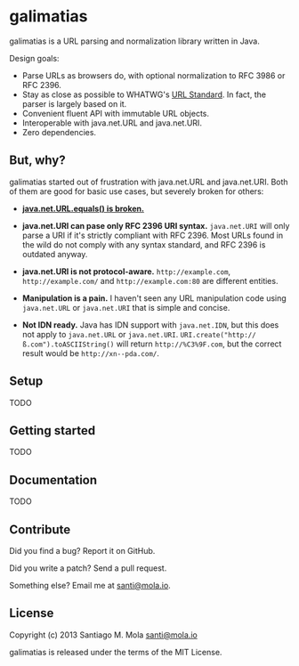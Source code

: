 galimatias
==========

galimatias is a URL parsing and normalization library written in Java.

Design goals:

- Parse URLs as browsers do, with optional normalization to RFC 3986 or RFC 2396.
- Stay as close as possible to WHATWG's [URL Standard](http://url.spec.whatwg.org/). In fact, the parser is largely based on it.
- Convenient fluent API with immutable URL objects.
- Interoperable with java.net.URL and java.net.URI.
- Zero dependencies.

But, why?
---------

galimatias started out of frustration with java.net.URL and java.net.URI. Both of them are good for basic use cases, but severely broken for others:

- **[java.net.URL.equals() is broken.](http://stackoverflow.com/a/3771123/205607)**

- **java.net.URI can pase only RFC 2396 URI syntax.** `java.net.URI` will only parse a URI if it's strictly compliant with RFC 2396. Most URLs found in the wild do not comply with any syntax standard, and RFC 2396 is outdated anyway.

- **java.net.URI is not protocol-aware.** `http://example.com`, `http://example.com/` and `http://example.com:80` are different entities.

- **Manipulation is a pain.** I haven't seen any URL manipulation code using `java.net.URL` or `java.net.URI` that is simple and concise.

- **Not IDN ready.** Java has IDN support with `java.net.IDN`, but this does not apply to `java.net.URL` or `java.net.URI`. `URI.create("http://ß.com").toASCIIString()` will return `http://%C3%9F.com`, but the correct result would be `http://xn--pda.com/`.


Setup
-----

TODO

Getting started
---------------

TODO

Documentation
-------------

TODO

Contribute
----------

Did you find a bug? Report it on GitHub.

Did you write a patch? Send a pull request.

Something else? Email me at santi@mola.io.

License
-------

Copyright (c) 2013 Santiago M. Mola <santi@mola.io>

galimatias is released under the terms of the MIT License.
